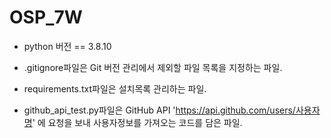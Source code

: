 # OSP_7W

* python 버전 == 3.8.10

* .gitignore파일은 Git 버전 관리에서 제외할 파일 목록을 지정하는 파일.
* requirements.txt파일은 설치목록 관리하는 파일.
* github_api_test.py파일은 GitHub API 'https://api.github.com/users/사용자명' 에 요청을 보내 사용자정보를 가져오는 코드를 담은 파일.

